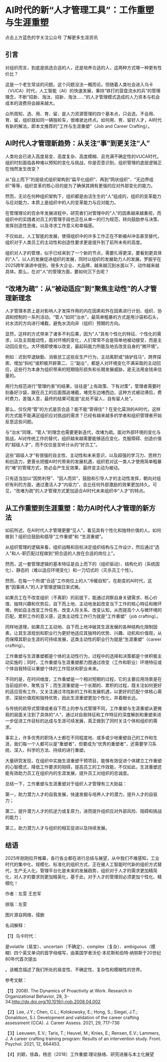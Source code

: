 # AI时代的新“人才管理工具”：工作重塑与生涯重塑

点击上方蓝色的字关注公众号
了解更多生涯资讯

## 引言

对组织而言，到底是挑选合适的人，还是培养合适的人，这两种方式哪一种更有性价比？

这是一个老生常谈的问题。这个问题没法一概而论。但随着人类社会进入乌卡（VUCA）时代，人工智能（AI）的快速发展，秉持“铁打的营盘流水的兵”的管理理念，不断“招新、淘汰、招新、淘汰……”的人才管理模式造成的人力资本与机会成本的浪费将会越来越大。

众所周知，选、用、育、留、是人力资源管理的四个基本点，只会选，不会用、育、留，组织就如同一辆独轮车，很难驶达终点。如何用、育、留好人才，AI时代有新的解法，即本文推荐的“工作与生涯重塑”（Job and Career Crafting）。

## AI时代人才管理新趋势：从关注“事”到更关注“人”

人类社会已进入高度易变、高度复杂、高度模糊、且充满不确定性的VUCA时代，组织时刻面临各种难以预知的变化与挑战，你是否意识到，组织管理的底层逻辑正在悄然发生改变？

从“自上而下”的层级式组织架构到“扁平化组织”、再到“网状组织”、“无边界组织”等等，组织变革的核心目的是为了确保其拥有更强的应对外部变化的能力。

然而，无论在何种组织架构下，组织都是由活生生的“人”组成的，组织的变革能力与应对能力，本质上是组织中的人的变革能力与应对能力。

在管理理论的百余年发展进程中，研究者们对管理中的“人”的因素越来越重视，而组织中的实践者对员工的管理手段也正在从单一的行为规范，转向鼓励参与决策、发挥创造性思维，以及寻求工作意义和幸福感。

不仅如此，人工智能的发展，使得组织中的许多工作正在不断被AI冲击甚至替代，组织对于人类员工的主动性和创造性要求更是提升到了前所未有的高度。

组织对人才的管理，似乎已经来到了一个新的节点，需要扎得更深，要看到更具体的“人”，以人的发展促进组织的发展，同时以组织的发展助力人的发展。罗振宇在2025跨年演讲中提到，很多大企业、大品牌，越来越沉到水面以下，动作越来越具体。那么，在对“人”的管理方面，要如何沉下去呢？

## “改堵为疏”：从“被动适应”到“聚焦主动性”的人才管理新理念

人才管理本质上是对影响人才发挥作用的内在因素和外在因素进行计划、组织、协调和控制的一系列活动。“管人”如同“治水”，最简单粗暴的方式是用沙袋和石头，对水流的方向进行堵截，避免水流向非（组织）预期的方向。

显然，这样的方式带来了诸多不利后果，因为“人”具有个性化的特征、个性化的需求，以及主观能动性，面对环境的变化，人们常常不会是简单地被动接受，而是主动回应变化。大环境即使难以改变，最起码能力所能及地去改变自身的“微环境”。

例如：迟到早退缺勤、消极怠工这些反生产行为，主动离职或“骑驴找马”，跨界探索、增加“斜杠”或积极开辟第二、三“副业”，都是人对环境变化不满采取的主动回应，这些行为本身为组织带来的短期隐形损失和长期发展威胁，是无法用金钱来估量的。

用行为规范进行“管理约束”的结果，往往是“上有政策、下有对策”，管理者需要时刻备好沙袋，跟在员工的后面围追堵截，堵完东边堵西边，这种方式被动滞后，费时费力，差强人意，最终的结果可能是“此处不留人，自有留人处”。

那么，仅仅用“管”的方式是否合适？能不能“管得住”？在变化莫测的AI时代，这样的方式能不能满足组织应对挑战的需求？已经有越来越多的学者和组织管理者开始反思这些问题。

与“治水”同理，“管人”的理念也需要更新迭代，改堵为疏。面对外部环境的变化与挑战，AI对传统工作的替代，组织越来越需要能够适应变化、克服障碍、创造价值的“超级人才”，而不仅仅是言听计从的“好员工”。

这些“超级人才”有很强的自主性、主动性和未来意识，以及超强的学习力、思辨力和创造力，更善长把握AI时代带来的发展机遇，组织若对这一类人才使用简单粗暴的“堵”的管理方式，势必会产生反效果，最终变主动为被动。

只有适当加以“因势利导”、“因人而异”，鼓励和引导人才的主动性发挥，朝向对组织有利的方面，通过激活人才“内驱力”，会比任何外部激励的效果更加持久。可见，“改堵为疏”的人才管理方式更加适合AI时代未来组织中“人才”的特点。

## 从工作重塑到生涯重塑：助力AI时代人才管理的新方法

如前所述，在AI时代人才管理更要“见人”，看见具有个性化和独特价值的人。如何做到？组织应鼓励和倡导“工作重塑”和 “生涯重塑”。

从组织管理的逻辑来看，组织战略和目标决定组织结构与工作设计，然后通过“选人”和人-职匹配过程做到“把合适的人放在合适的岗位上”。

然而，这一套管理逻辑的基本特征是自上而下的（组织驱动）、结构化的（系统固化）、静态的（难以适应环境变化）和一刀切式的（灭杀员工个性）。

然而，在每一个所谓“合适”工作岗位上的人“冷暖自知”。在剧变的AI时代，这套“因事择人”的人才管理逻辑日渐式微。

如果员工在不改变组织（不离职）的前提下，能通过洞察自身关键需求、核心价值、独特兴趣和优势后，自下而上地、主动地发起改变当下工作的核心特征和微环境，例如自主改变工作任务、改变人际关系、改变认知，从而提高个人与微环境的匹配，累积工作的意义感，这类主动性工作行为就是“工作重塑”（job crafting）。

同样地道理，如果员工主动地、自下而上地冲破其生涯发展的各种结构化限制因素，让其生涯规划和职业行为更好地适应其独特的优势、兴趣、动机和价值观，从而保障其职业生涯的可持续发展，这类主动性的职业行为就是“生涯重塑”（career crafting）。

工作重塑与生涯重塑都是个体的主动性行为，过程中的选择和决策都是个体积极主动实施的；同时，工作重塑与生涯重塑都力图通过改变（工作和职业）环境特征或个体自我特征以重塑个体的工作现状和职业未来。

不同的是，在时间维度，工作重塑是一个相对短期的过程，它的主要应用场景是在当前组织中，聚焦当下；而生涯重塑是一个长期的、累积的过程，既关注如何更好的适应现有工作，又关注通过寻找新的工作和发展机遇，以更好的匹配个体核心需求、深层价值观和独特优势，因此生涯重塑更加个性化，并着眼长远。

与传统的疏导式管理或者自下而上的参与式管理不同，工作重塑与生涯重塑从更微观的层面关注到了具体的“人”，通过对自我特征和工作特征的深度解剖和重塑来进一步促进工作目标的达成与生涯可续发展，真正做到了同时关注个体和组织的需求。

事实上，许多优秀的职场人士都在不同程度地、或多或少地重塑自己的工作和生涯，我们每一个人都可以是“重塑者”，但要成为“优秀的重塑者”，还需要学习系统、深入、科学的方法、持续的进行重塑。

大量研究发现，在组织中实施生涯重塑干预项目，能够有效促进个体建立工作重塑的心智模式，降低工作要求的阻碍，提高员工的工作效能，不仅如此，生涯重塑还能有效助力员工在组织内的生涯发展，提升员工对组织的忠诚度。

总结一下，工作重塑与生涯重塑对于组织人才管理有三大助益：

第一，助力潜力人才的自我发展，快速发掘与培养人才的潜力，提升人才的自驱力；

第二，提升潜力人才的抗逆力或复原力，进而提升组织应对外部风险、阻碍和挑战的能力；

第三，助力潜力人才与组织的相互促进以及持续发展。
## 结语

2025年刚刚拉开帷幕，各行各业都在进行总结与展望，从中我们不难感知，工业时代的集中化、规模化、标准化的组织方式，正在被人工智能时代新的组织方式替代，生产无人化，管理平台化是未来的发展趋势，组织对于人才的需求更加精简化，对人才的要求则更加精英化，基于此，对于人才的管理则必须更加个性化、精细化！

作者：左雯 王忠军

排版：左雯

图片源自网络，侵删

名词解释：

【1】乌卡时代：

是volatile（易变）、uncertain（不确定）、complex（复杂）、ambiguous（模糊）四个英文单词的首字母缩写，由美国学者沃伦·本尼斯和伯特·纳努斯于20世纪80年代首次提出

。该概念描述了我们所处的易变性、不确定性、复杂性和模糊性的世界。

参考文献：

【1】2008). The Dynamics of Proactivity at Work. Research in Organizational Behavior, 28, 3-34.http://dx.doi.org/10.1016/j.riob.2008.04.002

【2】Lee, J.Y.; Chen, C.L.; Kolokowsky, E.; Hong, S.; Siegel, J.T.; Donaldson, S.I. Development and validation of the career crafting assessment (CCA). J. Career Assess. 2021, 29, 717–736

【3】Leeuwen, E.V.; Taris, T.; Heuvel, M.; Knies, E.; Rensen, E.V.; Lammers, J. A career crafting training program: Results of an intervention study. Front. Psychol. 2021, 12, 664453.

【4】刘颖，徐森，杨忠（2018）工作重塑:理论脉络、研究进展与本土化展望
